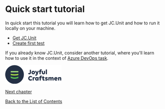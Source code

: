 # Quick start tutorial

In quick start this tutorial you will learn how to get JC.Unit and how to run it locally on your machine.

* [Get JC.Unit](quick-start-local/get-jc-unit)
* [Create first test](quick-start-local/create-first-test)

If you already know JC.Unit, consider another tutorial, where you'll learn how to use it in the context of [Azure DevOps task](../quick-start-devops/intro).

![Logo](../Images/media/jclogo.png)

[Next chapter](get-jc-unit)

[Back to the List of Contents](../index)  
